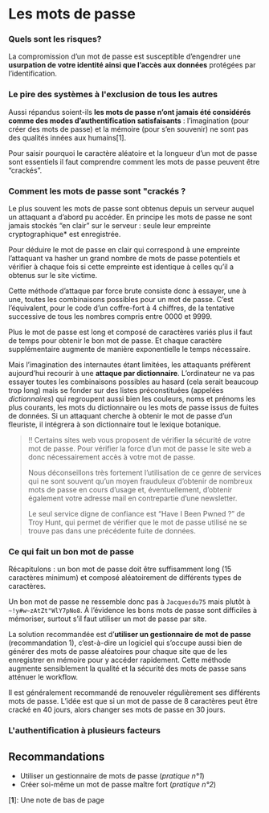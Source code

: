 # Les mots de passe


### Quels sont les risques?

La compromission d’un mot de passe est susceptible d’engendrer une **usurpation de votre identité ainsi que l’accès aux données** protégées par l’identification.

### Le pire des systèmes à l'exclusion de tous les autres

Aussi répandus soient-ils **les mots de passe n’ont jamais été considérés comme des modes d’authentification satisfaisants** : l’imagination (pour créer des mots de passe) et la mémoire (pour s’en souvenir) ne sont pas des qualités innées aux humains[1].

Pour saisir pourquoi le caractère aléatoire et la longueur d’un mot de passe sont essentiels il faut comprendre comment les mots de passe peuvent être “crackés”. 

### Comment les mots de passe sont "crackés ?

Le plus souvent les mots de passe sont obtenus depuis un serveur auquel un attaquant a d’abord pu accéder. En principe les mots de passe ne sont jamais stockés “en clair” sur le serveur : seule leur empreinte cryptographique* est enregistrée.

Pour déduire le mot de passe en clair qui correspond à une empreinte l’attaquant va hasher un grand nombre de mots de passe potentiels et vérifier à chaque fois si cette empreinte est identique à celles qu’il a obtenus sur le site victime.

Cette méthode d’attaque par force brute consiste donc à essayer, une à une, toutes les combinaisons possibles pour un mot de passe. C’est l’équivalent, pour le code d’un coffre-fort à 4 chiffres, de la tentative successive de tous les nombres compris entre 0000 et 9999.

Plus le mot de passe est long et composé de caractères variés plus il faut de temps pour obtenir le bon mot de passe. Et chaque caractère supplémentaire augmente de manière exponentielle le temps nécessaire.

Mais l’imagination des internautes étant limitées, les attaquants préfèrent aujourd’hui recourir à une **attaque par dictionnaire**. L’ordinateur ne va pas essayer toutes les combinaisons possibles au hasard (cela serait beaucoup trop long) mais se fonder sur des listes préconstituées (appelées *dictionnaires*) qui regroupent aussi bien les couleurs, noms et prénoms les plus courants, les mots du dictionnaire ou les mots de passe issus de fuites de données. Si un attaquant cherche à obtenir le mot de passe d’un fleuriste, il intégrera à son dictionnaire tout le lexique botanique.

> !! Certains sites web vous proposent de vérifier la sécurité de votre mot de passe. Pour vérifier la force d’un mot de passe le site web a donc nécessairement accès à votre mot de passe.
> 
> Nous déconseillons très fortement l’utilisation de ce genre de services qui ne sont souvent qu’un moyen frauduleux d’obtenir de nombreux mots de passe en cours d’usage et, éventuellement, d’obtenir également votre adresse mail en contrepartie d’une newsletter.
> 
> Le seul service digne de confiance est “Have I Been Pwned ?” de Troy Hunt, qui permet de vérifier que le mot de passe utilisé ne se trouve pas dans une précédente fuite de données.

### Ce qui fait un bon mot de passe

Récapitulons : un bon mot de passe doit être suffisamment long (15 caractères minimum) et composé aléatoirement de différents types de caractères.

Un bon mot de passe ne ressemble donc pas à `Jacquesdu75` mais plutôt à `~!y#w~zAtZt"WlY7pNo8`. À l’évidence les bons mots de passe sont difficiles à mémoriser, surtout s’il faut utiliser un mot de passe par site.

La solution recommandée est d’**utiliser un gestionnaire de mot de passe** (recommandation 1), c’est-à-dire un logiciel qui s’occupe aussi bien de générer des mots de passe aléatoires pour chaque site que de les enregistrer en mémoire pour y accéder rapidement. Cette méthode augmente sensiblement la qualité et la sécurité des mots de passe sans atténuer le workflow.

Il est généralement recommandé de renouveler régulièrement ses différents mots de passe. L’idée est que si un mot de passe de 8 caractères peut être cracké en 40 jours, alors changer ses mots de passe en 30 jours.

### L'authentification à plusieurs facteurs

## Recommandations

 * Utiliser un gestionnaire de mots de passe (*pratique n°1*)
 * Créer soi-même un mot de passe maître fort (*pratique n°2*)










[**1**]: Une note de bas de page

